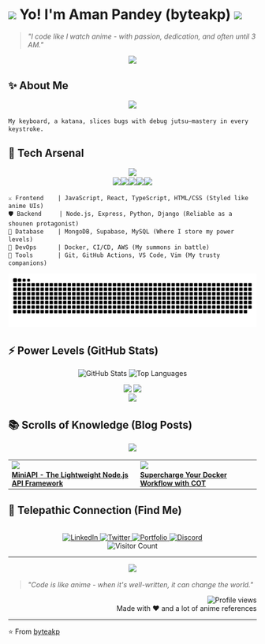 # <img src="https://media.giphy.com/media/VgCDAzcKvsR6OM0uWg/giphy.gif" width="50"> Yo! I'm Aman Pandey (byteakp) <img src="https://media.giphy.com/media/mGcNjsfWAjY5AEZNw6/giphy.gif" width="50">

> *"I code like I watch anime - with passion, dedication, and often until 3 AM."*

<p align="center">
  <img src="https://i.pinimg.com/originals/15/e7/e3/15e7e300166c962d3b8a22f60b5cac9e.gif" width="500">
  <br>
</p>

## ✨ About Me
<div align="center">
  <img src="https://giffiles.alphacoders.com/207/207963.gif" width="300">
</div>

```
My keyboard, a katana, slices bugs with debug jutsu—mastery in every keystroke.
```

## 🔮 Tech Arsenal

<div align="center">
  <img src="https://i.pinimg.com/originals/8b/35/fe/8b35fef55fba1a201c9c7a11d3ec3d64.gif" width="300">
</div>

<div align="center">
  <img src="https://media3.giphy.com/media/ln7z2eWriiQAllfVcn/200w.webp" width="50"><img src="https://i.giphy.com/media/eNAsjO55tPbgaor7ma/200w.webp" width="50"><img src="https://i.giphy.com/media/IdyAQJVN2kVPNUrojM/200.webp" width="50"><img src="https://media3.giphy.com/media/kdFc8fubgS31b8DsVu/giphy.webp" width="50"><img src="https://media.giphy.com/media/kH1DBkPNyZPOk0BxrM/giphy.gif" width="100">
</div>

```
⚔️ Frontend    | JavaScript, React, TypeScript, HTML/CSS (Styled like anime UIs)
🛡️ Backend     | Node.js, Express, Python, Django (Reliable as a shounen protagonist)
💾 Database    | MongoDB, Supabase, MySQL (Where I store my power levels)
🚀 DevOps      | Docker, CI/CD, AWS (My summons in battle)
🧰 Tools       | Git, GitHub Actions, VS Code, Vim (My trusty companions)
```

<p align="center">
  <img src="https://raw.githubusercontent.com/Platane/snk/output/github-contribution-grid-snake.svg" alt="snake animation">
</p>

## ⚡ Power Levels (GitHub Stats)

<div align="center">
  
![GitHub Stats](https://github-readme-stats.vercel.app/api?username=byteakp&show_icons=true&theme=tokyonight)
![Top Languages](https://github-readme-stats.vercel.app/api/top-langs/?username=byteakp&layout=compact&theme=tokyonight)

<img src="https://github-profile-trophy.vercel.app/?username=byteakp&theme=tokyonight&no-frame=true&row=1&&margin-w=20&no-bg=true">

<img src="https://media.tenor.com/images/5aa36bf07438810763e28b1c8e3f0b4e/tenor.gif" width="300">

</div>

<div align="center">
  <img src="https://media.giphy.com/media/3oKIPnAiaMCws8nOsE/giphy.gif" width="200">
</div>

## 📚 Scrolls of Knowledge (Blog Posts)

<p align="center">
  <img src="https://i.pinimg.com/originals/87/df/6d/87df6d73acc9a7a828d0314d5e9d7a73.gif" width="300">
</p>

<div align="center">
  <table>
    <tr>
      <td>
        <a href="https://amansnew.hashnode.dev/miniapi-the-lightweight-nodejs-api-framework">
          <img src="https://media.giphy.com/media/RbDKaczqWovIugyJmW/giphy.gif" width="280">
          <br>
          <b>MiniAPI - The Lightweight Node.js API Framework</b>
        </a>
      </td>
      <td>
        <a href="https://amansnew.hashnode.dev/supercharge-your-docker-workflow-with-the-container-optimization-tool-cot">
          <img src="https://media.giphy.com/media/3oKIPic2BnoVZkRla8/giphy.gif" width="280">
          <br>
          <b>Supercharge Your Docker Workflow with COT</b>
        </a>
      </td>
    </tr>
  </table>
</div>

<!-- BLOG-POST-LIST:START -->
<!-- BLOG-POST-LIST:END -->

## 📡 Telepathic Connection (Find Me)

<div align="center"> 
  <br>
  <a href="https://linkedin.com/in/amanxxpandey">
    <img height="50" src="https://cdn.jsdelivr.net/npm/simple-icons@v3/icons/linkedin.svg" alt="LinkedIn"/>
  </a>
  <a href="https://x.com/AmanPandey_x">
    <img height="50" src="https://cdn.jsdelivr.net/npm/simple-icons@3.13.0/icons/twitter.svg" alt="Twitter"/>
  </a>
  <a href="https://mine-portfolio-beta.vercel.app/">
    <img height="50" src="https://cdn.jsdelivr.net/npm/simple-icons@3.13.0/icons/firefoxbrowser.svg" alt="Portfolio"/>
  </a>
  <a href="https://discord.com/">
    <img height="50" src="https://cdn.jsdelivr.net/npm/simple-icons@3.13.0/icons/discord.svg" alt="Discord"/>
  </a>
  <br>
  
  <img src="https://count.getloli.com/get/@:byteakp" alt="Visitor Count" />
</div>

---

<p align="center">
  <img src="https://i.pinimg.com/originals/72/b4/49/72b44950cee375940bfc79c0e4babf51.gif" width="300">
</p>

> *"Code is like anime - when it's well-written, it can change the world."*

<p align="right">
  <img src="https://komarev.com/ghpvc/?username=byteakp&color=blueviolet" alt="Profile views">
  <br>
  Made with ❤️ and a lot of anime references
</p>

---
⭐️ From [byteakp](https://github.com/byteakp)
